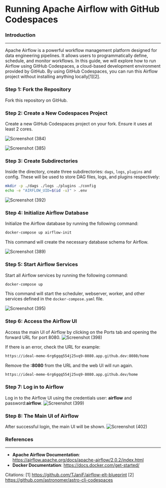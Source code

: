 **Running Apache Airflow with GitHub Codespaces**
================================================

### Introduction
----------------

Apache Airflow is a powerful workflow management platform designed for data engineering pipelines. It allows users to programmatically define, schedule, and monitor workflows. In this guide, we will explore how to run Airflow using GitHub Codespaces, a cloud-based development environment provided by GitHub. By using GitHub Codespaces, you can run this Airflow project without installing anything locally[1][2].

### Step 1: Fork the Repository
Fork this repository on GitHub.

### Step 2: Create a New Codespaces Project
Create a new GitHub Codespaces project on your fork. Ensure it uses at least 2 cores.

![Screenshot (384)](https://github.com/ikhsannur1996/airflow-codespace/assets/32507742/097e99ad-b186-4fa4-8c6a-b12655deafba)

![Screenshot (385)](https://github.com/ikhsannur1996/airflow-codespace/assets/32507742/c2ef5a17-2862-4948-8033-42fc29aab90f)

### Step 3: Create Subdirectories
Inside the directory, create three subdirectories: `dags`, `logs`, `plugins` and config. These will be used to store DAG files, logs, and plugins respectively:
```bash
mkdir -p ./dags ./logs ./plugins ./config
echo -e "AIRFLOW_UID=$(id -u)" > .env
```
![Screenshot (392)](https://github.com/ikhsannur1996/airflow-codespace/assets/32507742/c0fd820a-64f3-40b8-a52f-d425769dc617)


### Step 4: Initialize Airflow Database
Initialize the Airflow database by running the following command:
```bash
docker-compose up airflow-init
```
This command will create the necessary database schema for Airflow.

![Screenshot (389)](https://github.com/ikhsannur1996/airflow-codespace/assets/32507742/c2825c80-d2f3-4a00-be21-61f95fe81459)

### Step 5: Start Airflow Services
Start all Airflow services by running the following command:
```bash
docker-compose up
```
This command will start the scheduler, webserver, worker, and other services defined in the `docker-compose.yaml` file.

![Screenshot (395)](https://github.com/ikhsannur1996/airflow-codespace/assets/32507742/bcc01892-d708-4279-b2a0-7007a451651b)

### Step 6: Access the Airflow UI
Access the main UI of Airflow by clicking on the Ports tab and opening the forward URL for port 8080. 
![Screenshot (398)](https://github.com/ikhsannur1996/airflow-codespace/assets/32507742/4d770bc0-17cd-4d48-bca8-38884b8e4ce8)

If there is an error, check the URL for example:
```bash
https://ideal-meme-6rg6gqq554j25vq9-8080.app.github.dev:8080/home
```
Remove the **:8080** from the URL and the web UI will run again.
```bash
https://ideal-meme-6rg6gqq554j25vq9-8080.app.github.dev/home
```
### Step 7: Log in to Airflow
Log in to the Airflow UI using the credentials user: **airflow** and password:**airflow**.
![Screenshot (399)](https://github.com/ikhsannur1996/airflow-codespace/assets/32507742/c092d0a4-2af7-48f0-a6c2-9afa7f61958a)

### Step 8: The Main UI of Airflow
After successful login, the main UI will be shown.
![Screenshot (402)](https://github.com/ikhsannur1996/airflow-codespace/assets/32507742/87bb868d-f91b-483c-a1dc-8d811c634571)


### References
--------------
- **Apache Airflow Documentation**: https://airflow.apache.org/docs/apache-airflow/2.0.2/index.html
- **Docker Documentation**: https://docs.docker.com/get-started/

Citations:
[1] https://github.com/TJaniF/airflow-elt-blueprint
[2] https://github.com/astronomer/astro-cli-codespaces
